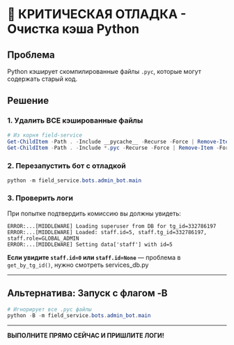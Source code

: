 # 🔧 КРИТИЧЕСКАЯ ОТЛАДКА - Очистка кэша Python

## Проблема
Python кэширует скомпилированные файлы `.pyc`, которые могут содержать старый код.

## Решение

### 1. Удалить ВСЕ кэшированные файлы
```powershell
# Из корня field-service
Get-ChildItem -Path . -Include __pycache__ -Recurse -Force | Remove-Item -Force -Recurse
Get-ChildItem -Path . -Include *.pyc -Recurse -Force | Remove-Item -Force
```

### 2. Перезапустить бот с отладкой
```powershell
python -m field_service.bots.admin_bot.main
```

### 3. Проверить логи
При попытке подтвердить комиссию вы должны увидеть:
```
ERROR:...[MIDDLEWARE] Loading superuser from DB for tg_id=332786197
ERROR:...[MIDDLEWARE] Loaded: staff.id=5, staff.tg_id=332786197, staff.role=GLOBAL_ADMIN
ERROR:...[MIDDLEWARE] Setting data['staff'] with id=5
```

**Если увидите `staff.id=0` или `staff.id=None`** — проблема в `get_by_tg_id()`, нужно смотреть services_db.py

---

## Альтернатива: Запуск с флагом -B
```powershell
# Игнорирует все .pyc файлы
python -B -m field_service.bots.admin_bot.main
```

---

**ВЫПОЛНИТЕ ПРЯМО СЕЙЧАС И ПРИШЛИТЕ ЛОГИ!**
